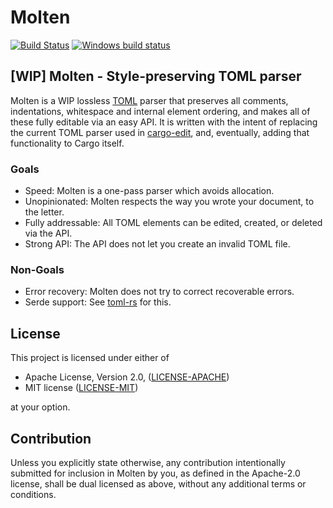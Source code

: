 # Molten

[![Build Status](https://travis-ci.org/LeopoldArkham/Molten.svg?branch=master)](https://travis-ci.org/LeopoldArkham/Molten)
[![Windows build status](https://ci.appveyor.com/api/projects/status/github/LeopoldArkham/Molten?svg=true)](https://ci.appveyor.com/project/LeopoldArkham/Molten)

## [WIP] Molten - Style-preserving TOML parser

Molten is a WIP lossless [TOML](https://github.com/toml-lang/toml) parser that preserves all
comments, indentations, whitespace and internal element ordering, and makes all of these fully
editable via an easy API. It is written with the intent of replacing the current TOML parser
used in [cargo-edit](https://github.com/killercup/cargo-edit), and, eventually, adding that
functionality to Cargo itself.

### Goals

- Speed: Molten is a one-pass parser which avoids allocation.
- Unopinionated: Molten respects the way you wrote your document, to the letter.
- Fully addressable: All TOML elements can be edited, created, or deleted via the API.
- Strong API: The API does not let you create an invalid TOML file.

### Non-Goals

- Error recovery: Molten does not try to correct recoverable errors.
- Serde support: See [toml-rs](https://github.com/alexcrichton/toml-rs) for this.

## License

This project is licensed under either of

- Apache License, Version 2.0, ([LICENSE-APACHE](LICENSE-APACHE))
- MIT license ([LICENSE-MIT](LICENSE-MIT))

at your option.

## Contribution

Unless you explicitly state otherwise, any contribution intentionally submitted
for inclusion in Molten by you, as defined in the Apache-2.0 license, shall be
dual licensed as above, without any additional terms or conditions.

